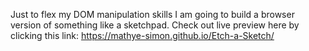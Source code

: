Just to flex my DOM manipulation skills I am going to build a browser version of something like a sketchpad. Check out live preview here by clicking this link: https://mathye-simon.github.io/Etch-a-Sketch/ 
